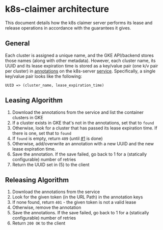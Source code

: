 # k8s-claimer architecture

This document details how the k8s claimer server performs its lease and release operations in
accordance with the guarantees it gives.

## General

Each cluster is assigned a unique name, and the GKE API/backend stores those names (along
with other metadata). However, each cluster name, its UUID and its lease expiration time is stored
as a key/value pair (one k/v pair per cluster) in [annotations](http://kubernetes.io/docs/user-guide/annotations/)
on the k8s-server [service](http://kubernetes.io/docs/user-guide/services/). Specifically, a single
key/value pair looks like the following:

```
UUID => (cluster_name, lease_expiration_time)
```

## Leasing Algorithm

1. Download the annotations from the service and list the container clusters in GKE
2. If a cluster exists in GKE that's not in the annotations, set that to `found`
3. Otherwise, look for a cluster that has passed its lease expiration time.
If there is one, set that to `found`
4. If `found` is empty, return `409` (until [#1](https://github.com/teamhephy/k8s-claimer/issues/1) is done)
5. Otherwise, add/overwrite an annotation with a new UUID and the new lease expiration time.
6. Save the annotation. If the save failed, go back to 1 for a (statically configurable)
number of retries
7. Return the UUID set in (5) to the client

## Releasing Algorithm

1. Download the annotations from the service
2. Look for the given token (in the URL Path) in the annotation keys
3. If none found, return `401` - the given token is not a valid lease
4. Otherwise, remove the annotation
5. Save the annotations. If the save failed, go back to 1 for a (statically configurable) number
of retries
6. Return `200 OK` to the client
